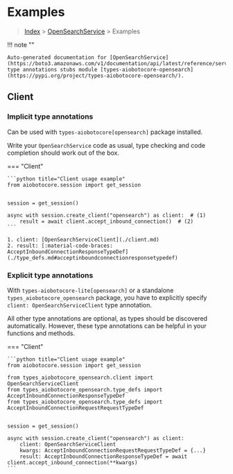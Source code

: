 # Examples

> [Index](../README.md) > [OpenSearchService](./README.md) > Examples

!!! note ""

    Auto-generated documentation for [OpenSearchService](https://boto3.amazonaws.com/v1/documentation/api/latest/reference/services/opensearch.html#OpenSearchService)
    type annotations stubs module [types-aiobotocore-opensearch](https://pypi.org/project/types-aiobotocore-opensearch/).

## Client

### Implicit type annotations

Can be used with `types-aiobotocore[opensearch]` package installed.

Write your `OpenSearchService` code as usual,
type checking and code completion should work out of the box.



=== "Client"

    ```python title="Client usage example"
    from aiobotocore.session import get_session


    session = get_session()

    async with session.create_client("opensearch") as client:  # (1)
        result = await client.accept_inbound_connection()  # (2)
    ```

    1. client: [OpenSearchServiceClient](./client.md)
    2. result: [:material-code-braces: AcceptInboundConnectionResponseTypeDef](./type_defs.md#acceptinboundconnectionresponsetypedef) 






### Explicit type annotations

With `types-aiobotocore-lite[opensearch]`
or a standalone `types_aiobotocore_opensearch` package, you have to explicitly specify
`client: OpenSearchServiceClient` type annotation.

All other type annotations are optional, as types should be discovered automatically.
However, these type annotations can be helpful in your functions and methods.


=== "Client"

    ```python title="Client usage example"
    from aiobotocore.session import get_session

    from types_aiobotocore_opensearch.client import OpenSearchServiceClient
    from types_aiobotocore_opensearch.type_defs import AcceptInboundConnectionResponseTypeDef
    from types_aiobotocore_opensearch.type_defs import AcceptInboundConnectionRequestRequestTypeDef


    session = get_session()

    async with session.create_client("opensearch") as client:
        client: OpenSearchServiceClient
        kwargs: AcceptInboundConnectionRequestRequestTypeDef = {...}
        result: AcceptInboundConnectionResponseTypeDef = await client.accept_inbound_connection(**kwargs)
    ```




